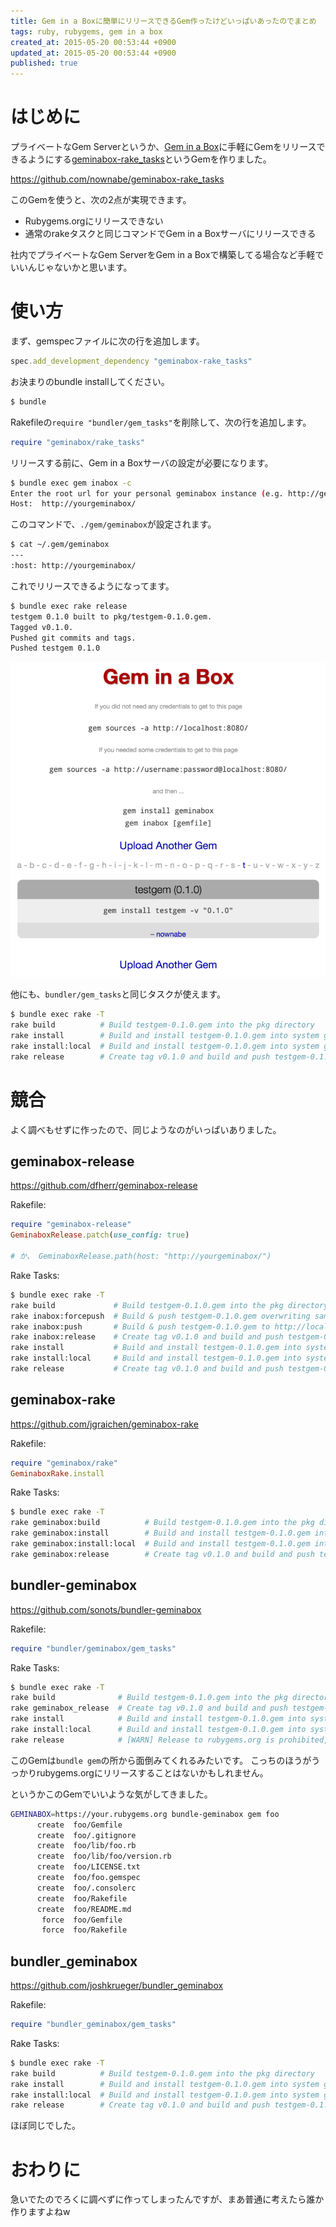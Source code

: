 ```yaml
---
title: Gem in a Boxに簡単にリリースできるGem作ったけどいっぱいあったのでまとめ
tags: ruby, rubygems, gem in a box
created_at: 2015-05-20 00:53:44 +0900
updated_at: 2015-05-20 00:53:44 +0900
published: true
---
```


# はじめに
プライベートなGem Serverというか、[Gem in a Box](https://github.com/geminabox/geminabox)に手軽にGemをリリースできるようにする[geminabox-rake_tasks](https://github.com/nownabe/geminabox-rake_tasks)というGemを作りました。

https://github.com/nownabe/geminabox-rake_tasks

このGemを使うと、次の2点が実現できます。

* Rubygems.orgにリリースできない
* 通常のrakeタスクと同じコマンドでGem in a Boxサーバにリリースできる

社内でプライベートなGem ServerをGem in a Boxで構築してる場合など手軽でいいんじゃないかと思います。

# 使い方
まず、gemspecファイルに次の行を追加します。

```ruby
spec.add_development_dependency "geminabox-rake_tasks"
```

お決まりのbundle installしてください。

```bash
$ bundle
```

Rakefileの`require "bundler/gem_tasks"`を削除して、次の行を追加します。

```ruby
require "geminabox/rake_tasks"
```

リリースする前に、Gem in a Boxサーバの設定が必要になります。

```bash
$ bundle exec gem inabox -c
Enter the root url for your personal geminabox instance (e.g. http://gems/).
Host:  http://yourgeminabox/
```

このコマンドで、`./gem/geminabox`が設定されます。

```bash
$ cat ~/.gem/geminabox
---
:host: http://yourgeminabox/
```

これでリリースできるようになってます。

```bash
$ bundle exec rake release
testgem 0.1.0 built to pkg/testgem-0.1.0.gem.
Tagged v0.1.0.
Pushed git commits and tags.
Pushed testgem 0.1.0
```

![01](/images/articles/hatena07/01.png)

他にも、`bundler/gem_tasks`と同じタスクが使えます。

```bash
$ bundle exec rake -T
rake build          # Build testgem-0.1.0.gem into the pkg directory
rake install        # Build and install testgem-0.1.0.gem into system gems
rake install:local  # Build and install testgem-0.1.0.gem into system gems without network access
rake release        # Create tag v0.1.0 and build and push testgem-0.1.0.gem to your gem in a box server
```

# 競合
よく調べもせずに作ったので、同じようなのがいっぱいありました。

## geminabox-release
https://github.com/dfherr/geminabox-release

Rakefile:

```ruby
require "geminabox-release"
GeminaboxRelease.patch(use_config: true)

# か、 GeminaboxRelease.path(host: "http://yourgeminabox/")
```

Rake Tasks:

```bash
$ bundle exec rake -T
rake build             # Build testgem-0.1.0.gem into the pkg directory
rake inabox:forcepush  # Build & push testgem-0.1.0.gem overwriting same version to http://localhost:8080
rake inabox:push       # Build & push testgem-0.1.0.gem to http://localhost:8080
rake inabox:release    # Create tag v0.1.0 and build and push testgem-0.1.0.gem to http://localhost:8080
rake install           # Build and install testgem-0.1.0.gem into system gems
rake install:local     # Build and install testgem-0.1.0.gem into system gems without network access
rake release           # Create tag v0.1.0 and build and push testgem-0.1.0.gem to Rubygems
```

## geminabox-rake
https://github.com/jgraichen/geminabox-rake

Rakefile:

```ruby
require "geminabox/rake"
GeminaboxRake.install
```

Rake Tasks:

```bash
$ bundle exec rake -T
rake geminabox:build          # Build testgem-0.1.0.gem into the pkg directory
rake geminabox:install        # Build and install testgem-0.1.0.gem into system gems
rake geminabox:install:local  # Build and install testgem-0.1.0.gem into system gems without network access
rake geminabox:release        # Create tag v0.1.0 and build and push testgem-0.1.0.gem to Rubygems
```

## bundler-geminabox
https://github.com/sonots/bundler-geminabox

Rakefile:

```ruby
require "bundler/geminabox/gem_tasks"
```

Rake Tasks:

```bash
$ bundle exec rake -T
rake build              # Build testgem-0.1.0.gem into the pkg directory
rake geminabox_release  # Create tag v0.1.0 and build and push testgem-0.1.0.gem to https://your.rubygems.org
rake install            # Build and install testgem-0.1.0.gem into system gems
rake install:local      # Build and install testgem-0.1.0.gem into system gems without network access
rake release            # [WARN] Release to rubygems.org is prohibited, use rake geminabox_release
```

このGemは`bundle gem`の所から面倒みてくれるみたいです。
こっちのほうがうっかりrubygems.orgにリリースすることはないかもしれません。

というかこのGemでいいような気がしてきました。

```bash
GEMINABOX=https://your.rubygems.org bundle-geminabox gem foo
      create  foo/Gemfile
      create  foo/.gitignore
      create  foo/lib/foo.rb
      create  foo/lib/foo/version.rb
      create  foo/LICENSE.txt
      create  foo/foo.gemspec
      create  foo/.consolerc
      create  foo/Rakefile
      create  foo/README.md
       force  foo/Gemfile
       force  foo/Rakefile
```

## bundler_geminabox
https://github.com/joshkrueger/bundler_geminabox

Rakefile:

```ruby
require "bundler_geminabox/gem_tasks"
```

Rake Tasks:

```bash
$ bundle exec rake -T
rake build          # Build testgem-0.1.0.gem into the pkg directory
rake install        # Build and install testgem-0.1.0.gem into system gems
rake install:local  # Build and install testgem-0.1.0.gem into system gems without network access
rake release        # Create tag v0.1.0 and build and push testgem-0.1.0.gem to your geminabox server
```

ほぼ同じでした。

# おわりに
急いでたのでろくに調べずに作ってしまったんですが、まあ普通に考えたら誰か作りますよねw
